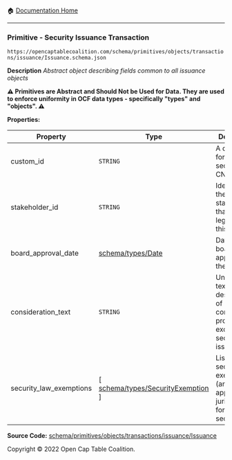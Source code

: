 :house: [Documentation Home](/docs/README.md)

---

### Primitive - Security Issuance Transaction

`https://opencaptablecoalition.com/schema/primitives/objects/transactions/issuance/Issuance.schema.json`

**Description** _Abstract object describing fields common to all issuance objects_

**:warning: Primitives are Abstract and Should Not be Used for Data. They are used to enforce uniformity in OCF data types - specifically "types" and "objects". :warning:**

**Properties:**

| Property                | Type                                                                          | Description                                                                               | Required   |
| ----------------------- | ----------------------------------------------------------------------------- | ----------------------------------------------------------------------------------------- | ---------- |
| custom_id               | `STRING`                                                                      | A custom ID for this security (e.g. CN-1.)                                                | `REQUIRED` |
| stakeholder_id          | `STRING`                                                                      | Identifier for the stakeholder that holds legal title to this security                    | `REQUIRED` |
| board_approval_date     | [schema/types/Date](/docs/schema/types/Date.md)                               | Date of board approval for the security                                                   | -          |
| consideration_text      | `STRING`                                                                      | Unstructured text description of consideration provided in exchange for security issuance | -          |
| security_law_exemptions | [ [schema/types/SecurityExemption](/docs/schema/types/SecurityExemption.md) ] | List of security law exemptions (and applicable jurisdictions) for this security          | `REQUIRED` |

**Source Code:** [schema/primitives/objects/transactions/issuance/Issuance](/schema/primitives/objects/transactions/issuance/Issuance.schema.json)

Copyright © 2022 Open Cap Table Coalition.
